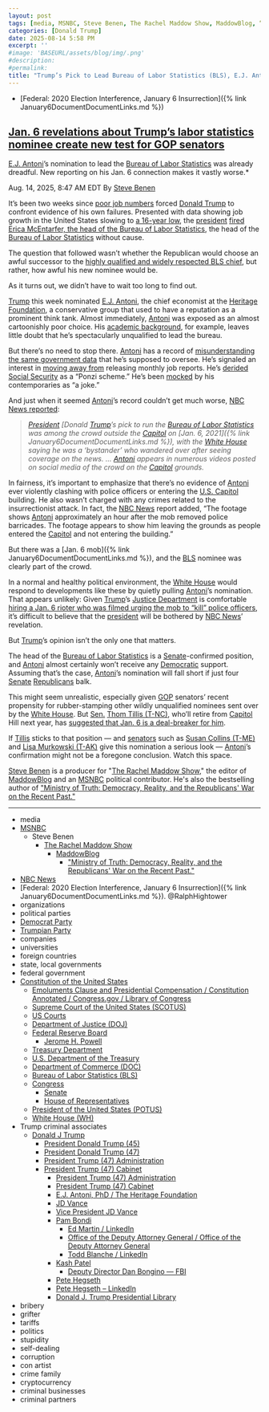 ```yaml
---
layout: post
tags: [media, MSNBC, Steve Benen, The Rachel Maddow Show, MaddowBlog, “Ministry of Truth –  Democracy Reality and the Republicans’ War on the Recent Past.”, NBC News, Federal –  2020 Election Interference January 6 Insurrection. @RalphHightower, organizations, political parties, Democrat Party, Trumpian Party, companies, universities, foreign countries, state local governments, federal government, Constitution of the United States, Emoluments Clause and Presidential Compensation / Constitution Annotated / Congress.gov / Library of Congress, Supreme Court of the United States (SCOTUS), US Courts, Department of Justice (DOJ), Federal Reserve Board, Jerome H. Powell, Treasury Department, U.S. Department of the Treasury, Department of Commerce (DOC), Bureau of Labor Statistics (BLS), Congress, Senate, House of Representatives, President of the United States (POTUS), White House (WH), Trump criminal associates, Donald J Trump, President Donald Trump (45), President Donald Trump (47), President Trump (47) Administration, President Trump (47) Cabinet, President Trump (47) Administration, President Trump (47) Cabinet, E.J. Antoni PhD / The Heritage Foundation, JD Vance, Vice President JD Vance, Pam Bondi, Ed Martin / LinkedIn, Office of the Deputy Attorney General / Office of the Deputy Attorney General, Todd Blanche / LinkedIn, Kash Patel, Deputy Director Dan Bongino — FBI, Pete Hegseth, Pete Hegseth – LinkedIn, Donald J. Trump Presidential Library, bribery, grifter, tariffs, politics, stupidity, self-dealing, corruption, con artist, crime family, cryptocurrency, criminal businesses, criminal partners]
categories: [Donald Trump]
date: 2025-08-14 5:58 PM
excerpt: ''
#image: 'BASEURL/assets/blog/img/.png'
#description:
#permalink:
title: "Trump’s Pick to Lead Bureau of Labor Statistics (BLS), E.J. Antoni, Was in the January 6 Mob"
---
```


- [Federal: 2020 Election Interference, January 6 Insurrection]({% link January6DocumentDocumentLinks.md %})

## [Jan. 6 revelations about Trump’s labor statistics nominee create new test for GOP senators](https://www.msnbc.com/rachel-maddow-show/maddowblog/jan-6-revelations-trumps-labor-statistics-nominee-create-new-test-gop-rcna224959)

[E.J. Antoni](https://www.heritage.org/staff/ej-antoni-phd)’s nomination to lead the [Bureau of Labor Statistics](https://www.bls.gov/) was already dreadful. New reporting on his Jan. 6 connection makes it vastly worse.*

Aug. 14, 2025, 8:47 AM EDT
By [Steve Benen](https://www.msnbc.com/author/steve-benen-ncpn433601)

It’s been two weeks since [poor job numbers](https://www.msnbc.com/rachel-maddow-show/maddowblog/us-job-growth-turns-cold-trumps-agenda-takes-toll-economy-rcna222448) forced [Donald Trump](https://www.donaldjtrump.com/) to confront evidence of his own failures. Presented with data showing job growth in the United States slowing to [a 16-year low](https://www.msnbc.com/rachel-maddow-show/maddowblog/us-job-growth-turns-cold-trumps-agenda-takes-toll-economy-rcna222448), the [president](https://www.whitehouse.gov/) [fired Erica McEntarfer, the head of the Bureau of Labor Statistics](https://www.msnbc.com/rachel-maddow-show/maddowblog/trump-responds-failure-create-jobs-firing-us-labor-statistics-chief-rcna222532), the head of the [Bureau of Labor Statistics](https://www.bls.gov/) without cause.

The question that followed wasn’t whether the Republican would choose an awful successor to the [highly qualified and widely respected BLS chief](https://www.msnbc.com/rachel-maddow-show/maddowblog/trump-responds-failure-create-jobs-firing-us-labor-statistics-chief-rcna222532), but rather, how awful his new nominee would be.

As it turns out, we didn’t have to wait too long to find out.

[Trump](https://www.donaldjtrump.com/) this week nominated [E.J. Antoni](https://www.heritage.org/staff/ej-antoni-phd), the chief economist at the [Heritage Foundation](https://www.heritage.org/), a conservative group that used to have a reputation as a prominent think tank. Almost immediately, [Antoni](https://www.heritage.org/staff/ej-antoni-phd) was exposed as an almost cartoonishly poor choice. His [academic background](https://www.wsj.com/politics/policy/ej-antoni-who-bls-44f73217?mod=hp_lead_pos1), for example, leaves little doubt that he’s spectacularly unqualified to lead the bureau.

But there’s no need to stop there. [Antoni](https://www.heritage.org/staff/ej-antoni-phd) has a record of [misunderstanding the same government data](https://www.nytimes.com/2025/08/12/business/trump-bls-ej-antoni.html) that he’s supposed to oversee. He’s signaled an interest in [moving away from](https://www.msnbc.com/rachel-maddow-show/maddowblog/cooking-books-hiding-books-team-trump-puts-access-jobs-data-doubt-rcna224693) releasing monthly job reports. He’s [derided Social Security](https://www.mediamatters.org/social-security/trumps-bls-commissioner-nominee-ej-antoni-calls-social-security-ponzi-scheme) as a “Ponzi scheme.” He’s been [mocked](https://x.com/GaryWinslett/status/1955074525546053778) by his contemporaries as “a joke.”

And just when it seemed [Antoni](https://www.heritage.org/staff/ej-antoni-phd)’s record couldn’t get much worse, [NBC News reported](https://www.nbcnews.com/politics/justice-department/trump-bureau-labor-statistics-nominee-ej-antoni-jan-6-bystander-rcna224645):

> *[President](https://www.whitehouse.gov/) [Donald [Trump](https://www.donaldjtrump.com/)’s pick to run the [Bureau of Labor Statistics](https://www.bls.gov/) was among the crowd outside the [Capitol](https://www.uscp.gov/) on [Jan. 6, 2021]({% link January6DocumentDocumentLinks.md %}), with the [White House](https://www.whitehouse.gov/) saying he was a ‘bystander’ who wandered over after seeing coverage on the news. ... [Antoni](https://www.heritage.org/staff/ej-antoni-phd) appears in numerous videos posted on social media of the crowd on the [Capitol](https://www.uscp.gov/) grounds.*

In fairness, it’s important to emphasize that there’s no evidence of [Antoni](https://www.heritage.org/staff/ej-antoni-phd) ever violently clashing with police officers or entering the [U.S. Capitol](https://www.uscp.gov/) building. He also wasn’t charged with any crimes related to the insurrectionist attack. In fact, the [NBC News](https://www.nbcnews.com/) report added, “The footage shows [Antoni](https://www.heritage.org/staff/ej-antoni-phd) approximately an hour after the mob removed police barricades. The footage appears to show him leaving the grounds as people entered the [Capitol](https://www.uscp.gov/) and not entering the building.”

But there was a [Jan. 6 mob]({% link January6DocumentDocumentLinks.md %}), and the [BLS](https://www.bls.gov/) nominee was clearly part of the crowd.

In a normal and healthy political environment, the [White House](https://www.whitehouse.gov/) would respond to developments like these by quietly pulling [Antoni](https://www.heritage.org/staff/ej-antoni-phd)’s nomination. That appears unlikely: Given [Trump](https://www.donaldjtrump.com/)’s [Justice Department](https://www.justice.gov/) is comfortable [hiring a Jan. 6 rioter who was filmed urging the mob to “kill” police officers](https://www.msnbc.com/rachel-maddow-show/maddowblog/new-video-shows-justice-dept-official-urging-jan-6-rioters-kill-police-rcna223826), it’s difficult to believe that the [president](https://www.whitehouse.gov/) will be bothered by [NBC News](https://www.nbcnews.com/)’ revelation.

But [Trump](https://www.donaldjtrump.com/)’s opinion isn’t the only one that matters.

The head of the [Bureau of Labor Statistics](https://www.bls.gov/) is a [Senate](https://www.senate.gov/)-confirmed position, and [Antoni](https://www.heritage.org/staff/ej-antoni-phd) almost certainly won’t receive any [Democratic](https://www.democrats.org/) support. Assuming that’s the case, [Antoni](https://www.heritage.org/staff/ej-antoni-phd)’s nomination will fall short if just four [Senate](https://www.senate.gov/) [Republicans](https://www.gop.com/) balk.

This might seem unrealistic, especially given [GOP](https://www.gop.com/) senators’ recent propensity for rubber-stamping other wildly unqualified nominees sent over by the [White House](https://www.whitehouse.gov/). But [Sen.](https://www.senate.gov/) [Thom Tillis (T-NC)](https://www.tillis.senate.gov/), who’ll retire from [Capitol](https://www.uscp.gov/) Hill next year, has [suggested that Jan. 6 is a deal-breaker for him](https://www.politico.com/live-updates/2025/07/09/congress/tillis-has-a-warning-for-trump-00445968).

If [Tillis](https://www.tillis.senate.gov/) sticks to that position — and [senators](https://www.senate.gov/) such as [Susan Collins (T-ME)](https://www.collins.senate.gov/) and [Lisa Murkowski (T-AK)](https://www.murkowski.senate.gov/) give this nomination a serious look — [Antoni](https://www.heritage.org/staff/ej-antoni-phd)’s confirmation might not be a foregone conclusion. Watch this space.

[Steve Benen](https://www.msnbc.com/author/steve-benen-ncpn433601) is a producer for "[The Rachel Maddow Show](https://www.msnbc.com/rachel-maddow-show)," the editor of [MaddowBlog](https://www.msnbc.com/rachel-maddow-show) and an [MSNBC](https://www.msnbc.com/) political contributor. He's also the bestselling author of ["Ministry of Truth: Democracy, Reality, and the Republicans' War on the Recent Past."](https://www.harpercollins.com/products/ministry-of-truth-steve-benen)

----
- media
- [MSNBC](https://www.msnbc.com/)
    - Steve Benen
        - [The Rachel Maddow Show](https://www.msnbc.com/rachel-maddow-show)
            - [MaddowBlog](https://www.msnbc.com/rachel-maddow-show) 
                - ["Ministry of Truth: Democracy, Reality, and the Republicans' War on the Recent Past."](https://www.harpercollins.com/products/ministry-of-truth-steve-benen)
- [NBC News](https://www.nbcnews.com/)
- [Federal: 2020 Election Interference, January 6 Insurrection]({% link January6DocumentDocumentLinks.md %}). @RalphHightower 
- organizations 
- political parties
- [Democrat Party](https://www.democrats.org/)
- [Trumpian Party](https://www.gop.com/) 
- companies 
- universities 
- foreign countries 
- state, local governments 
- federal government
- [Constitution of the United States](https://constitution.congress.gov/)
    - [Emoluments Clause and Presidential Compensation / Constitution Annotated / Congress.gov / Library of Congress](https://constitution.congress.gov/browse/essay/artII-S1-C7-1/ALDE_00000233/)
    - [Supreme Court of the United States (SCOTUS)](https://www.supremecourt.gov/)
    - [US Courts](https://www.uscourts.gov/)
    - [Department of Justice (DOJ)](https://www.justice.gov/)
    - [Federal Reserve Board](https://www.federalreserve.gov/)
        - [Jerome H. Powell](https://www.federalreserve.gov/aboutthefed/bios/board/powell.htm)
    - [Treasury Department](https://home.treasury.gov/)
    - [U.S. Department of the Treasury](https://home.treasury.gov/)
    - [Department of Commerce (DOC)](https://www.commerce.gov/)
    - [Bureau of Labor Statistics (BLS)](https://www.bls.gov/)
    - [Congress](https://www.congress.gov/)
        - [Senate](https://www.senate.gov/)
        - [House of Representatives](https://www.house.gov/)
    - [President of the United States (POTUS)](https://www.whitehouse.gov/)
    - [White House (WH)](https://www.whitehouse.gov/)
- Trump criminal associates 
    - [Donald J Trump](https://www.donaldjtrump.com/)
         - [President Donald Trump (45)](https://trumpwhitehouse.archives.gov/)
        - [President Donald Trump (47)](https://www.whitehouse.gov/administration/donald-j-trump/)
        - [President Trump (47) Administration](https://www.whitehouse.gov/administration/)
        - [President Trump (47) Cabinet](https://www.whitehouse.gov/administration/the-cabinet/)
            - [President Trump (47) Administration](https://www.whitehouse.gov/administration/)
            - [President Trump (47) Cabinet](https://www.whitehouse.gov/administration/the-cabinet/)
            - [E.J. Antoni, PhD / The Heritage Foundation](https://www.heritage.org/staff/ej-antoni-phd)
            - [JD Vance](https://www.linkedin.com/in/jd-vance-770a9047/)
            - [Vice President JD Vance](https://www.whitehouse.gov/administration/jd-vance/)
            - [Pam Bondi](https://www.justice.gov/ag/staff-profile/meet-attorney-general)
                - [Ed Martin / LinkedIn](https://www.linkedin.com/in/edmartinjr/)
                - [Office of the Deputy Attorney General / Office of the Deputy Attorney General](https://www.justice.gov/dag)
                - [Todd Blanche / LinkedIn](https://www.linkedin.com/in/toddblanche/)
            - [Kash Patel](https://www.fbi.gov/about/leadership-and-structure/director-patel)
                - [Deputy Director Dan Bongino — FBI](https://www.fbi.gov/about/leadership-and-structure/deputy-director-dan-bongino)
            - [Pete Hegseth](https://www.defense.gov/About/Biographies/Biography/Article/4040890/hon-pete-hegseth/)
            - [Pete Hegseth – LinkedIn](https://www.linkedin.com/in/petehegseth/)
            - [Donald J. Trump Presidential Library](http://www.trumplibrary.gov/)
- bribery 
- grifter
- tariffs
- politics
- stupidity
- self-dealing
- corruption
- con artist 
- crime family 
- cryptocurrency 
- criminal businesses
- criminal partners